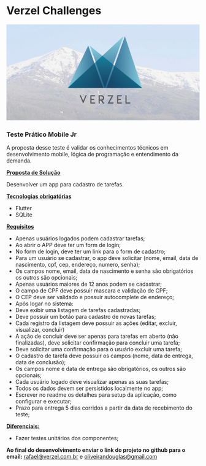 # Verzel Challenges
![image](assets/banner_verzel.png)

### Teste Prático Mobile Jr

A proposta desse teste é validar os conhecimentos técnicos em desenvolvimento mobile, lógica de programação e entendimento
da demanda.

<u>**Proposta de Solução**</u>

Desenvolver um app para cadastro de tarefas.

<u>**Tecnologias obrigatórias**</u>
- Flutter
- SQLite

<u>**Requisitos**</u>
- Apenas usuários logados podem cadastrar tarefas;
- Ao abrir o APP deve ter um form de login;
- No form de login, deve ter um link para o form de cadastro;
- Para um usuário se cadastrar, o app deve solicitar (nome, email, data de nascimento, cpf, cep, endereço, numero, senha);
- Os campos nome, email, data de nascimento e senha são obrigatórios os outros são opcionais;
- Apenas usuários maiores de 12 anos podem se cadastrar;
- O campo de CPF deve possuir mascara e validação de CPF;
- O CEP deve ser validado e possuir autocomplete de endereço;
- Após logar no sistema:
- Deve exibir uma listagem de tarefas cadastradas;
- Deve possuir um botão para cadastro de novas tarefas;
- Cada registro da listagem deve possuir as ações (editar, excluir, visualizar, concluir)
- A ação de concluir deve ser apenas para tarefas em aberto (não finalizadas), deve solicitar confirmação para concluir uma
tarefa;
- Deve solicitar uma confirmação para o usuário excluir uma tarefa;
- O cadastro de tarefa deve possuir os campos (nome, data de entrega, data de conclusão);
- Os campos nome e data de entrega são obrigatórios, os outros são opcionais;
- Cada usuário logado deve visualizar apenas as suas tarefas;
- Todos os dados devem ser persistidos localmente no app;
- Escrever no readme os detalhes para setup da aplicação, como configurar e executar;
- Prazo para entrega 5 dias corridos a partir da data de recebimento do teste;

<u>**Diferenciais:**</u>
- Fazer testes unitários dos componentes;

**Ao final do desenvolvimento enviar o link do projeto no github para o email:**
rafael@verzel.com.br e oliveirandouglas@gmail.com